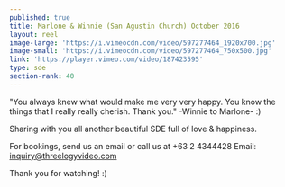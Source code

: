 ```yaml
---
published: true
title: Marlone & Winnie (San Agustin Church) October 2016
layout: reel
image-large: 'https://i.vimeocdn.com/video/597277464_1920x700.jpg'
image-small: 'https://i.vimeocdn.com/video/597277464_750x500.jpg'
link: 'https://player.vimeo.com/video/187423595'
type: sde
section-rank: 40
---
```

"You always knew what would make me very very happy. You know the things that I really really cherish. Thank you." -Winnie to Marlone- :)

Sharing with you all another beautiful SDE full of love & happiness.

For bookings, send us an email or call us at +63 2 4344428
Email: inquiry@threelogyvideo.com

Thank you for watching! :)
